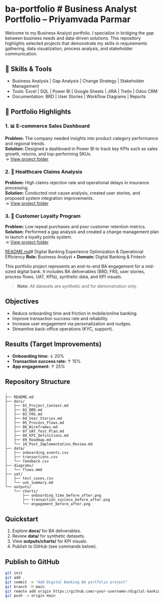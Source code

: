 # ba-portfolio # Business Analyst Portfolio – Priyamvada Parmar
Welcome to my Business Analyst portfolio. I specialize in bridging the gap between business needs and data-driven solutions. This repository highlights selected projects that demonstrate my skills in requirements gathering, data visualization, process analysis, and stakeholder communication.

## 🔹 Skills & Tools
- Business Analysis | Gap Analysis | Change Strategy | Stakeholder Management  
- Tools: Excel | SQL | Power BI | Google Sheets | JIRA | Trello | Odoo CRM  
- Documentation: BRD | User Stories | Workflow Diagrams | Reports  

## 📁 Portfolio Highlights

### 1. 📊 E-commerce Sales Dashboard
**Problem:** The company needed insights into product category performance and regional trends.  
**Solution:** Designed a dashboard in Power BI to track key KPIs such as sales growth, returns, and top-performing SKUs.  
→ [View project folder](./Case_Study_Ecommerce_Sales_Dashboard)

### 2. 🏥 Healthcare Claims Analysis
**Problem:** High claims rejection rate and operational delays in insurance processing.  
**Solution:** Conducted root cause analysis, created user stories, and proposed system integration improvements.  
→ [View project folder](./Healthcare_Claims_Analysis)

### 3. 🎁 Customer Loyalty Program
**Problem:** Low repeat purchases and poor customer retention metrics.
**Solution:** Performed a gap analysis and created a change management plan to launch a loyalty points system.  
→ [View project folder](./Customer_Loyalty_Program)

[README.md](https://github.com/user-attachments/files/21765890/README.md)# Digital Banking Experience Optimization & Operational Efficiency
**Role:** Business Analyst • **Domain:** Digital Banking & Fintech

This portfolio project represents an end-to-end BA engagement for a mid-sized digital bank. 
It includes BA deliverables (BRD, FRS, user stories, process flows, UAT, KPIs), synthetic data, and KPI visuals.

> **Note:** All datasets are synthetic and for demonstration only.

## Objectives
- Reduce onboarding time and friction in mobile/online banking.
- Improve transaction success rate and reliability.
- Increase user engagement via personalization and nudges.
- Streamline back-office operations (KYC, support).

## Results (Target Improvements)
- **Onboarding time:** ↓ 20%
- **Transaction success rate:** ↑ 15%
- **App engagement:** ↑ 25%

## Repository Structure
```
.
├── README.md
├── docs/
│   ├── 01_Project_Context.md
│   ├── 02_BRD.md
│   ├── 03_FRS.md
│   ├── 04_User_Stories.md
│   ├── 05_Process_Flows.md
│   ├── 06_Wireframes.md
│   ├── 07_UAT_Test_Plan.md
│   ├── 08_KPI_Definitions.md
│   ├── 09_Roadmap.md
│   └── 10_Post_Implementation_Review.md
├── data/
│   ├── onboarding_events.csv
│   ├── transactions.csv
│   └── feedback.csv
├── diagrams/
│   └── flows.mmd
├── uat/
│   ├── test_cases.csv
│   └── uat_summary.md
└── outputs/
    └── charts/
        ├── onboarding_time_before_after.png
        ├── transaction_success_before_after.png
        └── engagement_before_after.png
```

## Quickstart
1. Explore **docs/** for BA deliverables.
2. Review **data/** for synthetic datasets.
3. View **outputs/charts/** for KPI visuals.
4. Publish to GitHub (see commands below).

## Publish to GitHub
```bash
git init
git add .
git commit -m "Add Digital Banking BA portfolio project"
git branch -M main
git remote add origin https://github.com/<your-username>/digital-banking-ba-project.git
git push -u origin main
```

